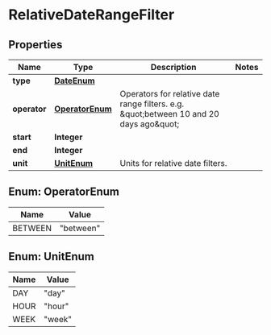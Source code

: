 # RelativeDateRangeFilter

## Properties
Name | Type | Description | Notes
------------ | ------------- | ------------- | -------------
**type** | [**DateEnum**](DateEnum.md) |  | 
**operator** | [**OperatorEnum**](#OperatorEnum) | Operators for relative date range filters.  e.g. \&quot;between 10 and 20 days ago\&quot; | 
**start** | **Integer** |  | 
**end** | **Integer** |  | 
**unit** | [**UnitEnum**](#UnitEnum) | Units for relative date filters. | 

<a name="OperatorEnum"></a>
## Enum: OperatorEnum
Name | Value
---- | -----
BETWEEN | &quot;between&quot;

<a name="UnitEnum"></a>
## Enum: UnitEnum
Name | Value
---- | -----
DAY | &quot;day&quot;
HOUR | &quot;hour&quot;
WEEK | &quot;week&quot;
